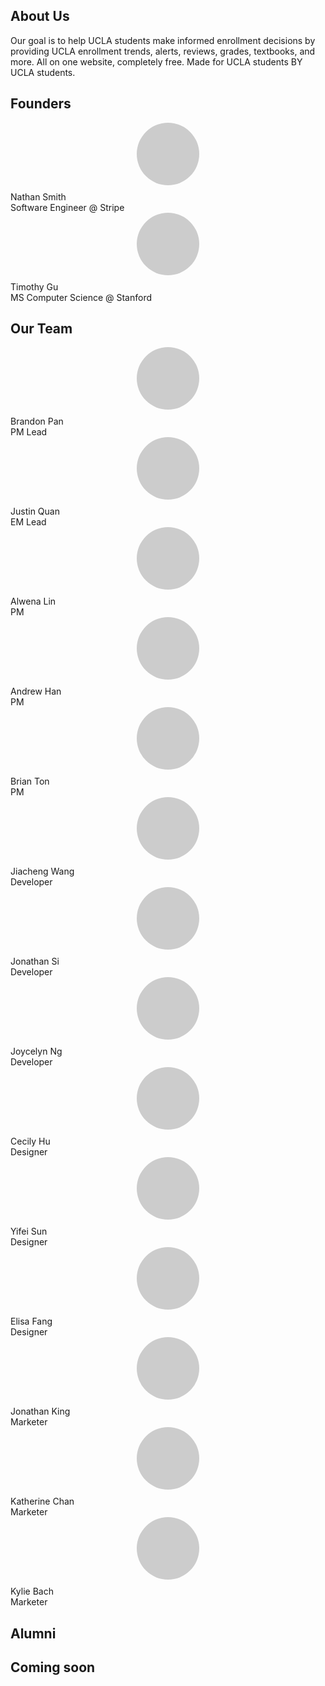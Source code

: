 <!-- About Us Section -->
<h2 class="text-center mb-10 font-bold text-3xl">
  About Us
</h2>
<div class="text-center mb-30">
  Our goal is to help UCLA students make informed enrollment decisions by providing UCLA enrollment trends, alerts, reviews, grades, textbooks, and more. All on one website, completely free. Made for UCLA students BY UCLA students.
</div>

<!-- Founders Section -->
<h2 class="text-center mb-10 font-bold text-3xl">
  Founders
</h2>
<div class="text-center mb-30">
  <div class="inline-block mx-20 my-10 text-center">
    <div class="team-icon" style="background-image: url('https://drive.google.com/uc?export=view&id=1zEhcr1a8Xb9VVhniOuVo51sqk8I3Tjsm')"></div>
    <div class="team-details">
      Nathan Smith <br>
      Software Engineer @ Stripe
    </div>
  </div>

  <div class="inline-block mx-20 my-10 text-center">
    <div class="team-icon"></div>
    <div class="team-details">
      Timothy Gu <br>
      MS Computer Science @ Stanford
    </div>
  </div>
</div>

<!-- Our Team Section -->
<h2 class="text-center mb-10 font-bold text-3xl">
  Our Team
</h2>
<div class="text-center mb-30">
  <!-- LEADS -->
  <div>
    <div class="inline-block mx-20 my-10 text-center">
      <div class="team-icon" style="background-image: url('https://drive.google.com/uc?export=view&id=1-nLDxfv5mkBHWYJ8Yj1-UFJSL9sjfAvZ')"></div>
      <div class="team-details">
        Brandon Pan <br>
        PM Lead <br>
      </div>
    </div>
    <div class="inline-block mx-20 my-10 text-center">
      <div class="team-icon" style="background-image: url('https://drive.google.com/uc?export=view&id=1TL4xygzAmXZzZdAd8-3yg-UoiV8no-lZ')"></div>
      <div class="team-details">
        Justin Quan <br>
        EM Lead <br>
      </div>
    </div>
  <!-- PMs -->
    <div class="inline-block mx-20 my-10 text-center">
      <div class="team-icon" style="background-image: url('https://drive.google.com/uc?export=view&id=1FiIgRPq3N2zMnW_qeWuQL4ueck12Yn_l')"></div>
      <div class="team-details">
        Alwena Lin <br>
        PM <br>
      </div>
    </div>
    <div class="inline-block mx-20 my-10 text-center">
      <div class="team-icon" style="background-image: url('https://drive.google.com/uc?export=view&id=1iqwt1-l9jOQNt5Ym1ONeOlp3K6hF405S')"></div>
      <div class="team-details">
        Andrew Han <br>
        PM <br>
      </div>
    </div>
    <div class="inline-block mx-20 my-10 text-center">
      <div class="team-icon" style="background-image: url('https://drive.google.com/uc?export=view&id=187nJz7rjo05EHUVlyrWI3iz4tpwaZBIB')"></div>
      <div class="team-details">
        Brian Ton <br>
        PM <br>
      </div>
    </div>

  <!-- Devs -->
  <div>
    <div class="inline-block mx-20 my-10 text-center">
      <div class="team-icon" style="background-image: url('https://drive.google.com/uc?export=view&id=1Qzqz6Jjxvigtyvw1CKyo6nAgxjGYOdxQ')"></div>
      <div class="team-details">
        Jiacheng Wang <br>
        Developer <br>
      </div>
    </div>
    <div class="inline-block mx-20 my-10 text-center">
      <div class="team-icon" style="background-image: url('https://drive.google.com/uc?export=view&id=1kqmK-6fEj-8JjgZ0WYdEUxOzR7kIfFSt')"></div>
      <div class="team-details">
        Jonathan Si <br>
        Developer <br>
      </div>
    </div>
    <div class="inline-block mx-20 my-10 text-center">
      <div class="team-icon" style="background-image: url('https://drive.google.com/uc?export=view&id=1X8VgRlJPpE_JUmanf2H3CHB36DMDmvg_')"></div>
      <div class="team-details">
        Joycelyn Ng <br>
        Developer <br>
      </div>
    </div>
  <!-- Desginers -->
    <div class="inline-block mx-20 my-10 text-center">
      <div class="team-icon" style="background-image: url('https://drive.google.com/uc?export=view&id=19-nRs0eg7F71cSw3abjd4D3UJWgX4NPC')"></div>
      <div class="team-details">
        Cecily Hu <br>
        Designer <br>
      </div>
    </div>
    <div class="inline-block mx-20 my-10 text-center">
      <div class="team-icon" style="background-image: url('https://drive.google.com/uc?export=view&id=1OZZYNh4VokfD6PZxVm5DC7FGseuqL9Om')"></div>
      <div class="team-details">
        Yifei Sun <br>
        Designer <br>
      </div>
    </div>
    <div class="inline-block mx-20 my-10 text-center">
      <div class="team-icon" style="background-image: url('https://drive.google.com/uc?export=view&id=1s7pysLB3C84SqXduJUkxD2rCz0865pvc')"></div>
      <div class="team-details">
        Elisa Fang <br>
        Designer <br>
      </div>
    </div>

  <!-- Marketers -->
  <div>
    <div class="inline-block mx-20 my-10 text-center">
      <div class="team-icon" style="background-image: url('https://drive.google.com/uc?export=view&id=1XjDvIah8tFJET3ZZTvS5vv1UDnZPRNZK')"></div>
      <div class="team-details">
        Jonathan King <br>
        Marketer <br>
      </div>
    </div>
    <div class="inline-block mx-20 my-10 text-center">
      <div class="team-icon" style="background-image: url('https://drive.google.com/uc?export=view&id=1nhOAeFLPEP1-gccQykSnJJgdU7KNuuxu')"></div>
      <div class="team-details">
        Katherine Chan <br>
        Marketer <br>
      </div>
    </div>
    <div class="inline-block mx-20 my-10 text-center">
      <div class="team-icon" style="background-image: url('https://drive.google.com/uc?export=view&id=1nCmo49fj2mZDd_MXFDBPi9o4-UK8ryiv')"></div>
      <div class="team-details">
        Kylie Bach <br>
        Marketer <br>
      </div>
    </div>
  </div>
</div>

<!-- Alumni Section -->
<h2 class="text-center mb-10 font-bold text-3xl">
  Alumni
</h2>
<div class="text-center mb-30">
  <div>
  <h2>Coming soon</h2>
    <!-- <div class="team-component">
      <div class="team-icon"></div>
      <div class="team-details">
        First & Last Name <br>
        Major & Year
      </div>
    </div> -->
  </div>
</div>

<script>
// Hide the team icons initially
var teamIcons = document.querySelectorAll('.team-icon');
teamIcons.forEach(function(icon) {
  icon.style.backgroundColor = '#ccc';
});

// Load the team icons and display them once loaded
window.addEventListener('load', function() {
  teamIcons.forEach(function(icon) {
    var imageUrl = icon.style.backgroundImage.replace(/^url\(["']?([^"']*)["']?\)$/i, '$1');
    var image = new Image();
    image.src = imageUrl;
    image.addEventListener('load', function() {
      icon.style.backgroundImage = 'url(' + imageUrl + ')';
    });
  });
});
</script>

<style>


/* CSS for the team icons */
.team-icon {
  width: 100px;
  height: 100px;
  border-radius: 50%;
  background-color: #ccc;
  margin-bottom: 10px;
  margin-left: auto;
  margin-right: auto;
  background-size: cover;
  background-repeat: no-repeat;
  background-position: center;
}
</style>
